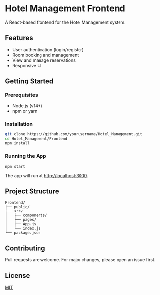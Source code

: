 # Hotel Management Frontend

A React-based frontend for the Hotel Management system.

## Features

- User authentication (login/register)
- Room booking and management
- View and manage reservations
- Responsive UI

## Getting Started

### Prerequisites

- Node.js (v14+)
- npm or yarn

### Installation

```bash
git clone https://github.com/yourusername/Hotel_Management.git
cd Hotel_Management/Frontend
npm install
```

### Running the App

```bash
npm start
```

The app will run at [http://localhost:3000](http://localhost:3000).

## Project Structure

```
Frontend/
├── public/
├── src/
│   ├── components/
│   ├── pages/
│   ├── App.js
│   └── index.js
└── package.json
```

## Contributing

Pull requests are welcome. For major changes, please open an issue first.

## License

[MIT](../LICENSE)